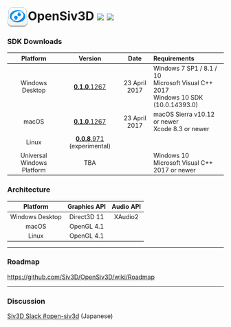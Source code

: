 <h1><img src="doc/siv3d_icon_48.png" align="absmiddle">OpenSiv3D <a href="http://doge.mit-license.org"><img src="http://img.shields.io/:license-mit-blue.svg"></a> <a href="https://siv3d-slackin.herokuapp.com/"><img src="https://siv3d-slackin.herokuapp.com/badge.svg"></a></h1>

### SDK Downloads

| Platform        | Version        | Date       | Requirements                  |
|:---------------:|:---------------:|:-------------:|:------------------------------|
| Windows Desktop | <a href="https://github.com/Siv3D/OpenSiv3D/wiki/OpenSiv3D-SDK-for-Windows-Desktop">**0.1.0**.1267</a>     | 23 April 2017 | Windows 7 SP1 / 8.1 / 10<br>Microsoft Visual C++ 2017<br>Windows 10 SDK (10.0.14393.0) |
| macOS           | <a href="https://github.com/Siv3D/OpenSiv3D/wiki/OpenSiv3D-SDK-for-macOS">**0.1.0**.1267</a>     | 23 April 2017 | macOS Sierra v10.12 or newer<br>Xcode 8.3 or newer |
| Linux           | <a href="https://github.com/wynd2608/OpenSiv3D/tree/master/Linux">**0.0.8**.971</a> (experimental)  |               | |
| Universal Windows Platform | TBA  |               | Windows 10<br>Microsoft Visual C++ 2017 or newer |

### Architecture

| Platform        | Graphics API    | Audio API |
|:---------------:|:---------------:|:-------------:|
| Windows Desktop | Direct3D 11 | XAudio2 |
| macOS           | OpenGL 4.1 |  |
| Linux           | OpenGL 4.1  |  |   
 
---------------------------

### Roadmap

https://github.com/Siv3D/OpenSiv3D/wiki/Roadmap

---------------------------

### Discussion
 [Siv3D Slack #open-siv3d](https://siv3d.slack.com/messages/open-siv3d/details/)  (Japanese)
